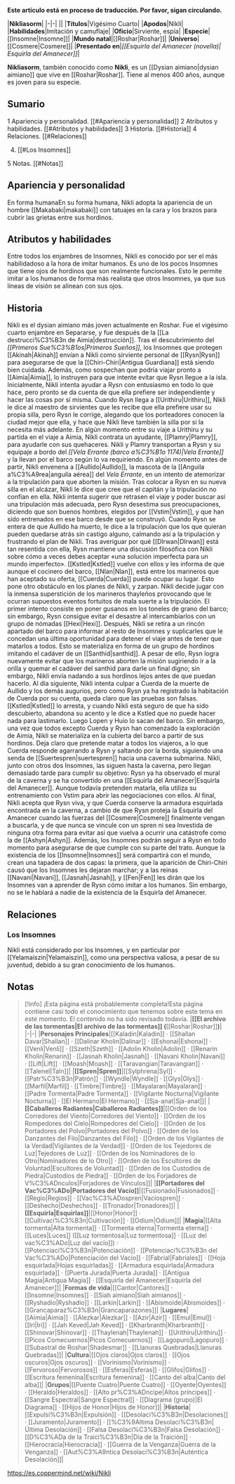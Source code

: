**Este artículo está en proceso de traducción. Por favor, sigan circulando.**


|**Nikliasorm**|
|-|-|
||
|**Títulos**|Vigésimo Cuarto|
|**Apodos**|Nikli|
|**Habilidades**|Imitación y camuflaje|
|**Oficio**|Sirviente, espía|
|**Especie**|[[Insomne\|Insomne]]|
|**Mundo natal**|[[Roshar\|Roshar]]|
|**Universo**|[[Cosmere\|Cosmere]]|
|**Presentado en**|*[[Esquirla del Amanecer (novella)\| Esquirla del Amanecer]]*|

**Nikliasorm**, también conocido como **Nikli**, es un [[Dysian aimiano\|dysian aimiano]] que vive en [[Roshar\|Roshar]]. Tiene al menos 400 años, aunque es joven para su especie.

## Sumario

1 Apariencia y personalidad. [[#Apariencia y personalidad]] 
2 Atributos y habilidades. [[#Atributos y habilidades]] 
3 Historia. [[#Historia]] 
4 Relaciones. [[#Relaciones]] 

4. [[#Los Insomnes]] 


5 Notas. [[#Notas]] 


## Apariencia y personalidad
  En forma humanaEn su forma humana, Nikli adopta la apariencia de un hombre [[Makabaki\|makabaki]] con tatuajes en la cara y los brazos para cubrir las grietas entre sus hordinos.
## Atributos y habilidades
Entre todos los enjambres de Insomnes, Nikli es conocido por ser el más habilidadoso a la hora de imitar humanos. Es uno de los pocos Insomnes que tiene ojos de hordinos que son realmente funcionales. Esto le permite imitar a los humanos de forma más realista que otros Insomnes, ya que sus líneas de visión se alinean con sus ojos.

## Historia
Nikli es el dysian aimiano más joven actualmente en Roshar. Fue el vigésimo cuarto enjambre en Separarse, y fue después de la [[La destrucci%C3%B3n de Aimia\|destrucción]].
Tras el descubrimiento del *[[Primeros Sue%C3%B1os\|Primeros Sueños]]*, los Insomnes que protegen [[Akinah\|Akinah]] envían a Nikli como sirviente personal de [[Rysn\|Rysn]] para asegurarse de que la [[Chiri-Chiri\|Antigua Guardiana]] está siendo bien cuidada. Además, como sospechan que podría viajar pronto a [[Aimia\|Aimia]], lo instruyen para que intente evitar que Rysn llegue a la isla. Inicialmente, Nikli intenta ayudar a Rysn con entusiasmo en todo lo que hace, pero pronto se da cuenta de que ella prefiere ser independiente y hacer las cosas por sí misma.
Cuando Rysn llega a [[Urithiru\|Urithiru]], Nikli le dice al maestro de sirvientes que les recibe que ella prefiere usar su propia silla, pero Rysn le corrige, alegando que los porteadores conocen la ciudad mejor que ella, y hace que Nikli lleve también la silla por si la necesita más adelante.
En algún momento entre su viaje a Urithiru y su partida en el viaje a Aimia, Nikli contrata un ayudante, [[Plamry\|Plamry]], para ayudarle con sus quehaceres. Nikli y Plamry transportan a Rysn y su equipaje a bordo del *[[Vela Errante (barco a%C3%B1o 1174)\|Vela Errante]]* y la llevan por el barco según lo va requiriendo. En algún momento antes de partir, Nikli envenena a [[Aullido\|Aullido]], la mascota de la [[Anguila a%C3%A9rea\|anguila aérea]] del *Vela Errante*, en un intento de atemorizar a la tripulación para que aborten la misión. Tras colocar a Rysn en su nueva silla en el alcázar, Nikli le dice que cree que el capitán y la tripulación no confían en ella. Nikli intenta sugerir que retrasen el viaje y poder buscar así una tripulación más adecuada, pero Rysn desestima sus preocupaciones, diciendo que son buenos hombres, elegidos por [[Vstim\|Vstim]], y que han sido entrenados en ese barco desde que se construyó. Cuando Rysn se entera de que Aullido ha muerto, le dice a la tripulación que los que quieran pueden quedarse atrás sin castigo alguno, calmando así a la tripulación y frustrando el plan de Nikli. Tras averiguar por qué [[Dlrwan\|Dlrwan]] está tan resentida con ella, Rysn mantiene una discusión filosófica con Nikli sobre cómo a veces debes aceptar «una solución imperfecta para un mundo imperfecto». [[Kstled\|Kstled]] vuelve con ellos y les informa de que aunque el cocinero del barco, [[Nlan\|Nlan]], está entre los marineros que han aceptado su oferta, [[Cuerda\|Cuerda]] puede ocupar su lugar. Esto pone otro obstáculo en los planes de Nikli, y zarpan.
Nikli decide jugar con la inmensa superstición de los marineros thayleños provocando que le ocurran supuestos eventos fortuitos de mala suerte a la tripulación. El primer intento consiste en poner gusanos en los toneles de grano del barco; sin embargo, Rysn consigue evitar el desastre al intercambiarlos con un grupo de nómadas [[Hexi\|Hexi]]. Después, Nikli se retira a un rincón apartado del barco para informar al resto de Insomnes y suplicarles que le concedan una última oportunidad para detener el viaje antes de tener que matarlos a todos. Esto se materializa en forma de un grupo de hordinos imitando el cadáver de un [[Santhid\|santhid]]. A pesar de ello, Rysn logra nuevamente evitar que los marineros aborten la misión sugiriendo ir a la orilla y quemar el cadáver del santhid para darle un final digno; sin embargo, Nikli envía nadando a sus hordinos lejos antes de que puedan hacerlo.
Al día siguiente, Nikli intenta culpar a Cuerda de la muerte de Aullido y los demás augurios, pero como Rysn ya ha registrado la habitación de Cuerda por su cuenta, queda claro que las pruebas son falsas. [[Kstled\|Kstled]] lo arresta, y cuando Nikli está seguro de que ha sido descubierto, abandona su acento y le dice a Kstled que no puede hacer nada para lastimarlo. Luego Lopen y Huio lo sacan del barco. Sin embargo, una vez que todos excepto Cuerda y Rysn han comenzado la exploración de Aimia, Nikli se materializa en la cubierta del barco a partir de sus hordinos. Deja claro que pretende matar a todos los viajeros, a lo que Cuerda responde agarrando a Rysn y saltando por la borda, siguiendo una senda de [[Suertespren\|suertespren]] hacia una caverna submarina. Nikli, junto con otros dos Insomnes, las siguen hasta la caverna, pero llegan demasiado tarde para cumplir su objetivo: Rysn ya ha observado el mural de la caverna y se ha convertido en una [[Esquirla del Amanecer\|Esquirla del Amanecer]]. Aunque todavía pretenden matarla, ella utiliza su entrenamiento con Vstim para abrir las negociaciones con ellos.
Al final, Nikli acepta que Rysn viva, y que Cuerda conserve la armadura esquirlada encontrada en la caverna, a cambio de que Rysn proteja la Esquirla del Amanecer cuando las fuerzas del [[Cosmere\|Cosmere]] finalmente vengan a buscarla, y de que nunca se vincule con un spren ni sea Investida de ninguna otra forma para evitar así que vuelva a ocurrir una catástrofe como la de [[Ashyn\|Ashyn]]. Además, los Insomnes podrán seguir a Rysn en todo momento para asegurarse de que cumple con su parte del trato. Aunque la existencia de los [[Insomne\|Insomnes]] será compartirá con el mundo, crean una tapadera de dos capas: la primera, que la aparición de Chiri-Chiri causó que los Insomnes les dejaran marchar; y a las reinas [[Navani\|Navani]], [[Jasnah\|Jasnah]], y [[Fen\|Fen]] les dirán que los Insomnes van a aprender de Rysn cómo imitar a los humanos. Sin embargo, no se le hablará a nadie de la existencia de la Esquirla del Amanecer.

## Relaciones
### Los Insomnes
Nikli está considerado por los Insomnes, y en particular por [[Yelamaiszin\|Yelamaiszin]], como una perspectiva valiosa, a pesar de su juventud, debido a su gran conocimiento de los humanos.

## Notas

> [!info] ¡Esta página está probablemente completa!Esta página contiene casi todo el conocimiento que tenemos sobre este tema en este momento.
El contenido no ha sido revisado todavía.
|**[[El archivo de las tormentas\|El archivo de las tormentas]] (**[[Roshar\|Roshar]]**)**|
|-|-|
|**Personajes Principales**|[[Kaladin\|Kaladin]] · [[Shallan Davar\|Shallan]] · [[Dalinar Kholin\|Dalinar]] · [[Eshonai\|Eshonai]] · [[Venli\|Venli]] · [[Szeth\|Szeth]] · [[Adolin Kholin\|Adolin]] · [[Renarin Kholin\|Renarin]] · [[Jasnah Kholin\|Jasnah]] · [[Navani Kholin\|Navani]] · [[Lift\|Lift]] · [[Moash\|Moash]] · [[Taravangian\|Taravangian]] · [[Talenel\|Taln]]|
|**[[Spren\|Spren]]**|[[Sylphrena\|Syl]] · [[Patr%C3%B3n\|Patrón]] · [[Wyndle\|Wyndle]] · [[Glys\|Glys]] · [[Marfil\|Marfil]] · [[Timbre\|Timbre]] · [[Mayalaran\|Mayalaran]] · [[Padre Tormenta\|Padre Tormenta]] · [[Vigilante Nocturna\|Vigilante Nocturna]] · [[El Hermano\|El Hermano]] · [[Sja-anat\|Sja-anat]]|
|**[[Caballeros Radiantes\|Caballeros Radiantes]]**|[[Orden de los Corredores del Viento\|Corredores del Viento]] · [[Orden de los Rompedores del Cielo\|Rompedores del Cielo]] · [[Orden de los Portadores del Polvo\|Portadores del Polvo]] · [[Orden de los Danzantes del Filo\|Danzantes del Filo]] · [[Orden de los Vigilantes de la Verdad\|Vigilantes de la Verdad]] · [[Orden de los Tejedores de Luz\|Tejedores de Luz]] · [[Orden de los Nominadores de lo Otro\|Nominadores de lo Otro]] · [[Orden de los Escultores de Voluntad\|Escultores de Voluntad]] · [[Orden de los Custodios de Piedra\|Custodios de Piedra]] · [[Orden de los Forjadores de V%C3%ADnculos\|Forjadores de Vínculos]]|
|**[[Portadores del Vac%C3%ADo\|Portadores del Vacío]]**|[[Fusionado\|Fusionados]] · [[Regio\|Regios]] · [[Vac%C3%ADospren\|Vacíospren]] · [[Deshecho\|Deshechos]] · [[Tronador\|Tronadores]]|
|**[[Esquirla\|Esquirlas]]**|[[Honor\|Honor]] · [[Cultivaci%C3%B3n\|Cultivación]] · [[Odium\|Odium]]|
|**Magia**|[[Alta tormenta\|Alta tormenta]] · [[Tormenta eterna\|Tormenta eterna]] · [[Luces\|Luces]] ([[Luz tormentosa\|Luz tormentosa]] · [[Luz del vac%C3%ADo\|Luz del vacío]]) · [[Potenciaci%C3%B3n\|Potenciación]] · [[Potenciaci%C3%B3n del Vac%C3%ADo\|Potenciación del Vacío]] · [[Fabrial\|Fabriales]] · [[Hoja esquirlada\|Hojas esquirladas]] · [[Armadura esquirlada\|Armadura esquirlada]] · [[Puerta Jurada\|Puerta Jurada]] · [[Antigua Magia\|Antigua Magia]] · [[Esquirla del Amanecer\|Esquirla del Amanecer]]|
|**Formas de vida**|[[Cantor\|Cantores]] · [[Insomne\|Insomnes]] · [[Siah aimiano\|Siah aimianos]] · [[Ryshadio\|Ryshadio]] · [[Larkin\|Larkin]] · [[Abismoide\|Abismoides]] · [[Grancaparaz%C3%B3n\|Grancaparazones]]|
|**Lugares**|[[Aimia\|Aimia]] · [[Alezkar\|Alezkar]] · [[Azir\|Azir]] · [[Emul\|Emul]] · [[Iri\|Iri]] · [[Jah Keved\|Jah Keved]] · [[Kharbranth\|Kharbranth]] · [[Shinovar\|Shinovar]] · [[Thaylenah\|Thaylenah]] · [[Urithiru\|Urithiru]] · [[Picos Comecuernos\|Picos Comecuernos]] · [[Lagopuro\|Lagopuro]] · [[Subastral de Roshar\|Shadesmar]] · [[Llanuras Quebradas\|Llanuras Quebradas]]|
|**Cultura**|[[Ojos claros\|Ojos claros]] · [[Ojos oscuros\|Ojos oscuros]] · [[Vorinismo\|Vorinismo]] · [[Fervoroso\|Fervorosos]] · [[Esferas\|Esferas]] · [[Glifos\|Glifos]] · [[Escritura femenina\|Escritura femenina]] · [[Canto del alba\|Canto del alba]]|
|**Grupos**|[[Puente Cuatro\|Puente Cuatro]] · [[Oyente\|Oyentes]] · [[Heraldo\|Heraldos]] · [[Alto pr%C3%ADncipe\|Altos príncipes]] · [[Sangre Espectral\|Sangre Espectral]] · [[Diagrama (grupo)\|El Diagrama]] · [[Hijos de Honor\|Hijos de Honor]]|
|**Historia**|[[Expulsi%C3%B3n\|Expulsión]] · [[Desolaci%C3%B3n\|Desolaciones]] · [[Juramento\|Juramento]] · [[%C3%9Altima Desolaci%C3%B3n\|Última Desolación]] · [[Falsa Desolaci%C3%B3n\|Falsa Desolación]] · [[D%C3%ADa de la Traici%C3%B3n\|Día de la Traición]] · [[Hierocracia\|Hierocracia]] · [[Guerra de la Venganza\|Guerra de la Venganza]] · [[Aut%C3%A9ntica Desolaci%C3%B3n\|Auténtica Desolación]]|



https://es.coppermind.net/wiki/Nikli